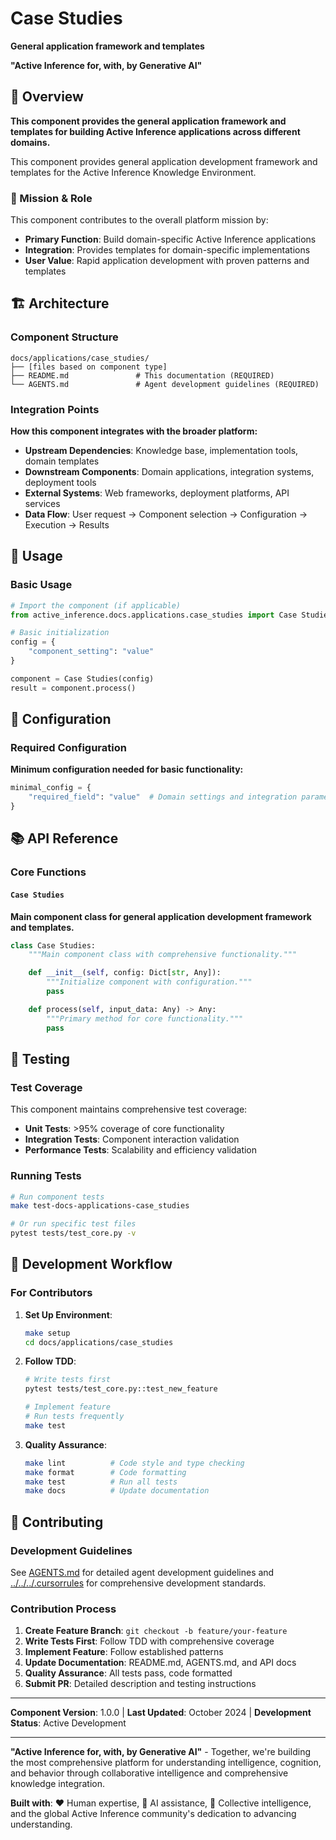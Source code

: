 # Case Studies

**General application framework and templates**

**"Active Inference for, with, by Generative AI"**

## 📖 Overview

**This component provides the general application framework and templates for building Active Inference applications across different domains.**

This component provides general application development framework and templates for the Active Inference Knowledge Environment.

### 🎯 Mission & Role

This component contributes to the overall platform mission by:

- **Primary Function**: Build domain-specific Active Inference applications
- **Integration**: Provides templates for domain-specific implementations
- **User Value**: Rapid application development with proven patterns and templates

## 🏗️ Architecture

### Component Structure

```
docs/applications/case_studies/
├── [files based on component type]
├── README.md               # This documentation (REQUIRED)
└── AGENTS.md               # Agent development guidelines (REQUIRED)
```

### Integration Points

**How this component integrates with the broader platform:**

- **Upstream Dependencies**: Knowledge base, implementation tools, domain templates
- **Downstream Components**: Domain applications, integration systems, deployment tools
- **External Systems**: Web frameworks, deployment platforms, API services
- **Data Flow**: User request → Component selection → Configuration → Execution → Results

## 🚀 Usage

### Basic Usage

```python
# Import the component (if applicable)
from active_inference.docs.applications.case_studies import Case Studies

# Basic initialization
config = {
    "component_setting": "value"
}

component = Case Studies(config)
result = component.process()
```

## 🔧 Configuration

### Required Configuration

**Minimum configuration needed for basic functionality:**

```python
minimal_config = {
    "required_field": "value"  # Domain settings and integration parameters
}
```

## 📚 API Reference

### Core Functions

#### `Case Studies`

**Main component class for general application development framework and templates.**

```python
class Case Studies:
    """Main component class with comprehensive functionality."""

    def __init__(self, config: Dict[str, Any]):
        """Initialize component with configuration."""
        pass

    def process(self, input_data: Any) -> Any:
        """Primary method for core functionality."""
        pass
```

## 🧪 Testing

### Test Coverage

This component maintains comprehensive test coverage:

- **Unit Tests**: >95% coverage of core functionality
- **Integration Tests**: Component interaction validation
- **Performance Tests**: Scalability and efficiency validation

### Running Tests

```bash
# Run component tests
make test-docs-applications-case_studies

# Or run specific test files
pytest tests/test_core.py -v
```

## 🔄 Development Workflow

### For Contributors

1. **Set Up Environment**:
   ```bash
   make setup
   cd docs/applications/case_studies
   ```

2. **Follow TDD**:
   ```bash
   # Write tests first
   pytest tests/test_core.py::test_new_feature

   # Implement feature
   # Run tests frequently
   make test
   ```

3. **Quality Assurance**:
   ```bash
   make lint          # Code style and type checking
   make format        # Code formatting
   make test          # Run all tests
   make docs          # Update documentation
   ```

## 🤝 Contributing

### Development Guidelines

See [AGENTS.md](AGENTS.md) for detailed agent development guidelines and [../../../.cursorrules](../../../.cursorrules) for comprehensive development standards.

### Contribution Process

1. **Create Feature Branch**: `git checkout -b feature/your-feature`
2. **Write Tests First**: Follow TDD with comprehensive coverage
3. **Implement Feature**: Follow established patterns
4. **Update Documentation**: README.md, AGENTS.md, and API docs
5. **Quality Assurance**: All tests pass, code formatted
6. **Submit PR**: Detailed description and testing instructions

---

**Component Version**: 1.0.0 | **Last Updated**: October 2024 | **Development Status**: Active Development

---

**"Active Inference for, with, by Generative AI"** - Together, we're building the most comprehensive platform for understanding intelligence, cognition, and behavior through collaborative intelligence and comprehensive knowledge integration.

**Built with**: ❤️ Human expertise, 🤖 AI assistance, 🧠 Collective intelligence, and the global Active Inference community's dedication to advancing understanding.
